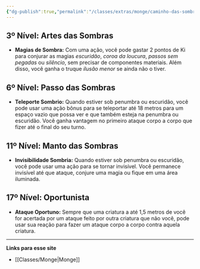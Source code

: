 ```yaml
---
{"dg-publish":true,"permalink":"/classes/extras/monge/caminho-das-sombras/","created":"2024-08-17T10:43:41.984-03:00","updated":"2024-07-28T22:17:08.770-03:00"}
---
```



## 3º Nível: Artes das Sombras
- **Magias de Sombra:** Com uma ação, você pode gastar 2 pontos de Ki para conjurar as magias *escuridão*, *coroa da loucura*, *passos sem pegadas* ou *silêncio*, sem precisar de componentes materiais. Além disso, você ganha o truque *ilusão menor* se ainda não o tiver.

## 6º Nível: Passo das Sombras
- **Teleporte Sombrio:** Quando estiver sob penumbra ou escuridão, você pode usar uma ação bônus para se teleportar até 18 metros para um espaço vazio que possa ver e que também esteja na penumbra ou escuridão. Você ganha vantagem no primeiro ataque corpo a corpo que fizer até o final do seu turno.

## 11º Nível: Manto das Sombras
- **Invisibilidade Sombria:** Quando estiver sob penumbra ou escuridão, você pode usar uma ação para se tornar invisível. Você permanece invisível até que ataque, conjure uma magia ou fique em uma área iluminada.

## 17º Nível: Oportunista
- **Ataque Oportuno:** Sempre que uma criatura a até 1,5 metros de você for acertada por um ataque feito por outra criatura que não você, pode usar sua reação para fazer um ataque corpo a corpo contra aquela criatura.

___
**Links para esse site**
- [[Classes/Monge\|Monge]]